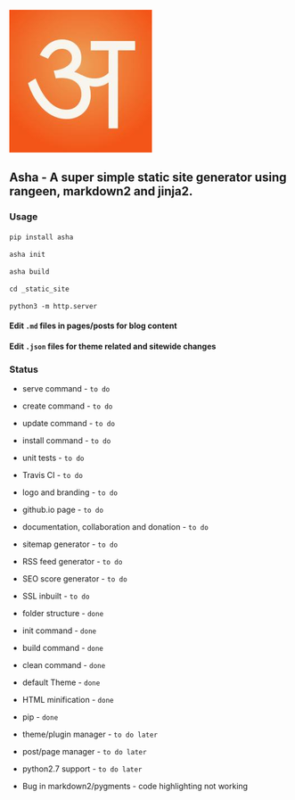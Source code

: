 ![Asha logo](https://github.com/khera-shanu/asha/raw/master/src/asha/themes/default/static/images/logo.jpeg "Asha")

## Asha - A super simple static site generator using rangeen, markdown2 and jinja2.

### Usage
`pip install asha`

`asha init`

`asha build`

`cd _static_site`

`python3 -m http.server`

#### Edit `.md` files in pages/posts for blog content

#### Edit `.json` files for theme related and sitewide changes

### Status

- serve command - `to do`
- create command - `to do`
- update command - `to do`
- install command - `to do`
- unit tests - `to do`
- Travis CI - `to do`
- logo and branding - `to do`
- github.io page - `to do`
- documentation, collaboration and donation - `to do`
- sitemap generator - `to do`
- RSS feed generator - `to do`
- SEO score generator - `to do`
- SSL inbuilt - `to do`


- folder structure - `done`
- init command - `done`
- build command - `done`
- clean command - `done`
- default Theme - `done`
- HTML minification - `done`
- pip - `done`


- theme/plugin manager - `to do later`
- post/page manager - `to do later`
- python2.7 support - `to do later`


- Bug in markdown2/pygments - code highlighting not working
